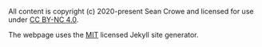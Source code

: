 All content is copyright (c) 2020-present Sean Crowe and licensed for use under [CC BY-NC 4.0](https://creativecommons.org/licenses/by-nc/4.0/).

The webpage uses the [MIT](https://github.com/jekyll/jekyll/blob/master/LICENSE) licensed Jekyll site generator.
